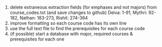 1. delete extraneous extraction fields (for emphases and not majors) from course_codes.txt (and save changes to github)
Deiva: 1-91, Mythri: 92-182, Nathan: 183-273, Rishit: 274-364
3. improve formatting so each course code has its own line
4. use the full text file to find the prerequisites for each course code
5. (if possible) start a database with major, required courses & prerequisites for each one
